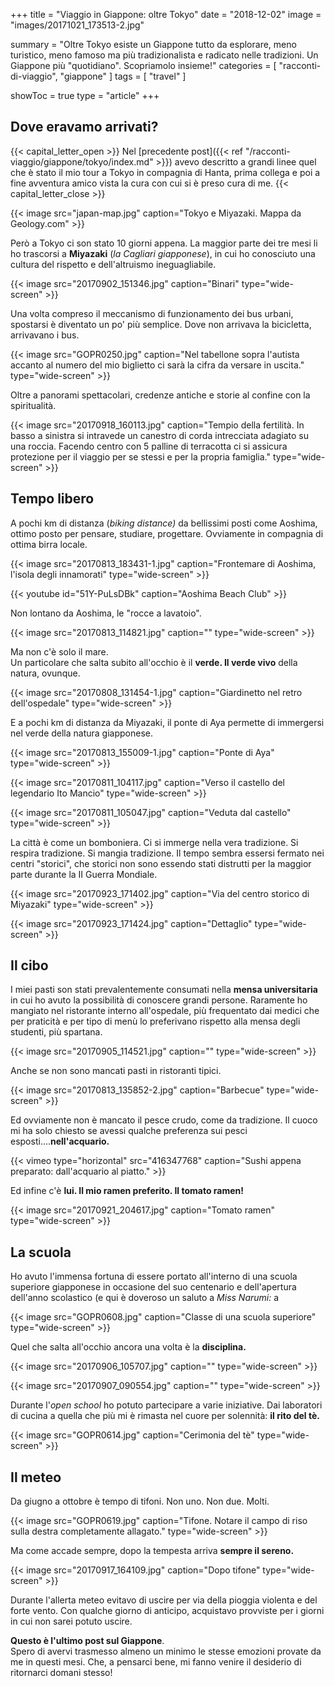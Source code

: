 +++
title = "Viaggio in Giappone: oltre Tokyo"
date = "2018-12-02"
image = "images/20171021_173513-2.jpg"

summary = "Oltre Tokyo esiste un Giappone tutto da esplorare, meno turistico, meno famoso ma più tradizionalista e radicato nelle tradizioni. Un Giappone più \"quotidiano\". Scopriamolo insieme!"
categories = [ "racconti-di-viaggio", "giappone" ]
tags = [ "travel" ]

showToc = true
type = "article"
+++

## Dove eravamo arrivati?
{{< capital_letter_open >}}
Nel [precedente post]({{< ref "/racconti-viaggio/giappone/tokyo/index.md" >}}) avevo descritto a grandi linee quel che è stato il mio tour a Tokyo in compagnia di Hanta, prima collega e poi a fine avventura amico vista la cura con cui si è preso cura di me.
{{< capital_letter_close >}}

{{< image src="japan-map.jpg" caption="Tokyo e Miyazaki. Mappa da Geology.com" >}}

Però a Tokyo ci son stato 10 giorni appena. La maggior parte dei tre mesi li ho trascorsi a **Miyazaki** (_la Cagliari giapponese_), in cui ho conosciuto una cultura del rispetto e dell'altruismo ineguagliabile.

{{< image src="20170902_151346.jpg" caption="Binari" type="wide-screen" >}}

Una volta compreso il meccanismo di funzionamento dei bus urbani, spostarsi è diventato un po' più semplice. Dove non arrivava la bicicletta, arrivavano i bus.

{{< image src="GOPR0250.jpg" caption="Nel tabellone sopra l'autista accanto al numero del mio biglietto ci sarà la cifra da versare in uscita." type="wide-screen" >}}

Oltre a panorami spettacolari, credenze antiche e storie al confine con la spiritualità.

{{< image src="20170918_160113.jpg" caption="Tempio della fertilità. In basso a sinistra si intravede un canestro di corda intrecciata adagiato su una roccia. Facendo centro con 5 palline di terracotta ci si assicura protezione per il viaggio per se stessi e per la propria famiglia." type="wide-screen" >}}

## Tempo libero

A pochi km di distanza (_biking distance)_ da bellissimi posti come Aoshima, ottimo posto per pensare, studiare, progettare. Ovviamente in compagnia di ottima birra locale.

{{< image src="20170813_183431-1.jpg" caption="Frontemare di Aoshima, l'isola degli innamorati" type="wide-screen" >}}

{{< youtube id="51Y-PuLsDBk" caption="Aoshima Beach Club" >}}

Non lontano da Aoshima, le "rocce a lavatoio".

{{< image src="20170813_114821.jpg" caption="" type="wide-screen" >}}

Ma non c'è solo il mare.  
Un particolare che salta subito all'occhio è il **verde. Il verde vivo** della natura, ovunque.

{{< image src="20170808_131454-1.jpg" caption="Giardinetto nel retro dell'ospedale" type="wide-screen" >}}

E a pochi km di distanza da Miyazaki, il ponte di Aya permette di immergersi nel verde della natura giapponese.

{{< image src="20170813_155009-1.jpg" caption="Ponte di Aya" type="wide-screen" >}}

{{< image src="20170811_104117.jpg" caption="Verso il castello del legendario Ito Mancio" type="wide-screen" >}}

{{< image src="20170811_105047.jpg" caption="Veduta dal castello" type="wide-screen" >}}

La città è come un bomboniera. Ci si immerge nella vera tradizione. Si respira tradizione. Si mangia tradizione. Il tempo sembra essersi fermato nei centri "storici", che storici non sono essendo stati distrutti per la maggior parte durante la II Guerra Mondiale.

{{< image src="20170923_171402.jpg" caption="Via del centro storico di Miyazaki" type="wide-screen" >}}

{{< image src="20170923_171424.jpg" caption="Dettaglio" type="wide-screen" >}}

## Il cibo

I miei pasti son stati prevalentemente consumati nella **mensa universitaria** in cui ho avuto la possibilità di conoscere grandi persone. Raramente ho mangiato nel ristorante interno all'ospedale, più frequentato dai medici che per praticità e per tipo di menù lo preferivano rispetto alla mensa degli studenti, più spartana.

{{< image src="20170905_114521.jpg" caption="" type="wide-screen" >}}

Anche se non sono mancati pasti in ristoranti tipici.

{{< image src="20170813_135852-2.jpg" caption="Barbecue" type="wide-screen" >}}

Ed ovviamente non è mancato il pesce crudo, come da tradizione. Il cuoco mi ha solo chiesto se avessi qualche preferenza sui pesci esposti....**nell'acquario.**

{{< vimeo type="horizontal" src="416347768" caption="Sushi appena preparato: dall'acquario al piatto." >}}

Ed infine c'è **lui. Il mio ramen preferito. Il tomato ramen!**

{{< image src="20170921_204617.jpg" caption="Tomato ramen" type="wide-screen" >}}

## La scuola

Ho avuto l'immensa fortuna di essere portato all'interno di una scuola superiore giapponese in occasione del suo centenario e dell'apertura dell'anno scolastico (e qui è doveroso un saluto a _Miss Narumi:_ a

{{< image src="GOPR0608.jpg" caption="Classe di una scuola superiore" type="wide-screen" >}}

Quel che salta all'occhio ancora una volta è la **disciplina.**

{{< image src="20170906_105707.jpg" caption="" type="wide-screen" >}}

{{< image src="20170907_090554.jpg" caption="" type="wide-screen" >}}

Durante l'_open school_ ho potuto partecipare a varie iniziative. Dai laboratori di cucina a quella che più mi è rimasta nel cuore per solennità: **il rito del tè.**

{{< image src="GOPR0614.jpg" caption="Cerimonia del tè" type="wide-screen" >}}

## Il meteo

Da giugno a ottobre è tempo di tifoni. Non uno. Non due. Molti.

{{< image src="GOPR0619.jpg" caption="Tifone. Notare il campo di riso sulla destra completamente allagato." type="wide-screen" >}}

Ma come accade sempre, dopo la tempesta arriva **sempre il sereno.**

{{< image src="20170917_164109.jpg" caption="Dopo tifone" type="wide-screen" >}}

Durante l'allerta meteo evitavo di uscire per via della pioggia violenta e del forte vento. Con qualche giorno di anticipo, acquistavo provviste per i giorni in cui non sarei potuto uscire.

**Questo è l'ultimo post sul Giappone**.  
Spero di avervi trasmesso almeno un minimo le stesse emozioni provate da me in questi mesi. Che, a pensarci bene, mi fanno venire il desiderio di ritornarci domani stesso!
